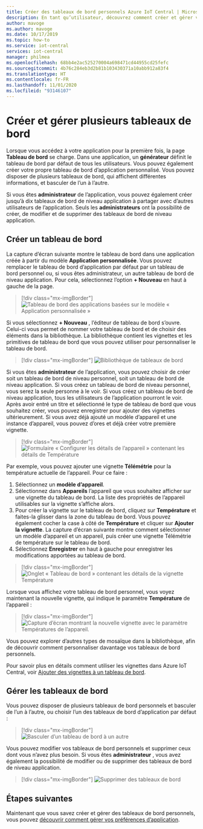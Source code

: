 ```yaml
---
title: Créer des tableaux de bord personnels Azure IoT Central | Microsoft Docs
description: En tant qu’utilisateur, découvrez comment créer et gérer vos tableaux de bord personnels.
author: mavoge
ms.author: mavoge
ms.date: 10/17/2019
ms.topic: how-to
ms.service: iot-central
services: iot-central
manager: philmea
ms.openlocfilehash: 68bb4e2ac525270004a698471cd44955cd25fefc
ms.sourcegitcommit: 4b76c284eb3d2b81b103430371a10abb912a83f4
ms.translationtype: HT
ms.contentlocale: fr-FR
ms.lasthandoff: 11/01/2020
ms.locfileid: "93146107"
---
```

# <a name="create-and-manage-multiple-dashboards"></a>Créer et gérer plusieurs tableaux de bord

Lorsque vous accédez à votre application pour la première fois, la page **Tableau de bord** se charge. Dans une application, un **générateur** définit le tableau de bord par défaut de tous les utilisateurs. Vous pouvez également créer votre propre tableau de bord d’application personnalisé. Vous pouvez disposer de plusieurs tableaux de bord, qui affichent différentes informations, et basculer de l’un à l’autre.

Si vous êtes **administrateur** de l’application, vous pouvez également créer jusqu’à dix tableaux de bord de niveau application à partager avec d’autres utilisateurs de l’application. Seuls les **administrateurs** ont la possibilité de créer, de modifier et de supprimer des tableaux de bord de niveau application.  

## <a name="create-dashboard"></a>Créer un tableau de bord

La capture d’écran suivante montre le tableau de bord dans une application créée à partir du modèle **Application personnalisée**. Vous pouvez remplacer le tableau de bord d’application par défaut par un tableau de bord personnel ou, si vous êtes administrateur, un autre tableau de bord de niveau application. Pour cela, sélectionnez l’option **+ Nouveau** en haut à gauche de la page.

> [!div class="mx-imgBorder"]
> ![Tableau de bord des applications basées sur le modèle « Application personnalisée »](media/howto-create-personal-dashboards/dashboard-custom-app.png)

Si vous sélectionnez **+ Nouveau** , l’éditeur de tableau de bord s’ouvre. Celui-ci vous permet de nommer votre tableau de bord et de choisir des éléments dans la bibliothèque. La bibliothèque contient les vignettes et les primitives de tableau de bord que vous pouvez utiliser pour personnaliser le tableau de bord.

> [!div class="mx-imgBorder"]
> ![Bibliothèque de tableaux de bord](media/howto-create-personal-dashboards/dashboard-library.png)

Si vous êtes **administrateur** de l’application, vous pouvez choisir de créer soit un tableau de bord de niveau personnel, soit un tableau de bord de niveau application. Si vous créez un tableau de bord de niveau personnel, vous serez la seule personne à le voir. Si vous créez un tableau de bord de niveau application, tous les utilisateurs de l’application pourront le voir. Après avoir entré un titre et sélectionné le type de tableau de bord que vous souhaitez créer, vous pouvez enregistrer pour ajouter des vignettes ultérieurement. Si vous avez déjà ajouté un modèle d’appareil et une instance d’appareil, vous pouvez d’ores et déjà créer votre première vignette.  

> [!div class="mx-imgBorder"]
> ![Formulaire « Configurer les détails de l’appareil » contenant les détails de Température](media/howto-create-personal-dashboards/device-details.png)

Par exemple, vous pouvez ajouter une vignette **Télémétrie** pour la température actuelle de l’appareil. Pour ce faire :

1. Sélectionnez un **modèle d’appareil**.
1. Sélectionnez dans **Appareils** l’appareil que vous souhaitez afficher sur une vignette du tableau de bord. La liste des propriétés de l’appareil utilisables sur la vignette s’affiche alors.
1. Pour créer la vignette sur le tableau de bord, cliquez sur **Température** et faites-la glisser dans la zone du tableau de bord. Vous pouvez également cocher la case à côté de **Température** et cliquer sur **Ajouter la vignette**. La capture d’écran suivante montre comment sélectionner un modèle d’appareil et un appareil, puis créer une vignette Télémétrie de température sur le tableau de bord.
1. Sélectionnez **Enregistrer** en haut à gauche pour enregistrer les modifications apportées au tableau de bord.

> [!div class="mx-imgBorder"]
> ![Onglet « Tableau de bord » contenant les détails de la vignette Température](media/howto-create-personal-dashboards/temperature-tile-edit.png)

Lorsque vous affichez votre tableau de bord personnel, vous voyez maintenant la nouvelle vignette, qui indique le paramètre **Température** de l’appareil :

> [!div class="mx-imgBorder"]
> ![Capture d’écran montrant la nouvelle vignette avec le paramètre Températures de l’appareil.](media/howto-create-personal-dashboards/temperature-tile-complete.png)

Vous pouvez explorer d’autres types de mosaïque dans la bibliothèque, afin de découvrir comment personnaliser davantage vos tableaux de bord personnels.

Pour savoir plus en détails comment utiliser les vignettes dans Azure IoT Central, voir [Ajouter des vignettes à un tableau de bord](howto-add-tiles-to-your-dashboard.md).

## <a name="manage-dashboards"></a>Gérer les tableaux de bord

Vous pouvez disposer de plusieurs tableaux de bord personnels et basculer de l’un à l’autre, ou choisir l’un des tableaux de bord d’application par défaut :

> [!div class="mx-imgBorder"]
> ![Basculer d’un tableau de bord à un autre](media/howto-create-personal-dashboards/switch-dashboards.png)

Vous pouvez modifier vos tableaux de bord personnels et supprimer ceux dont vous n’avez plus besoin. Si vous êtes **administrateur** , vous avez également la possibilité de modifier ou de supprimer des tableaux de bord de niveau application.

> [!div class="mx-imgBorder"]
> ![Supprimer des tableaux de bord](media/howto-create-personal-dashboards/delete-dashboards.png)

## <a name="next-steps"></a>Étapes suivantes

Maintenant que vous savez créer et gérer des tableaux de bord personnels, vous pouvez [découvrir comment gérer vos préférences d’application](howto-manage-preferences.md).
